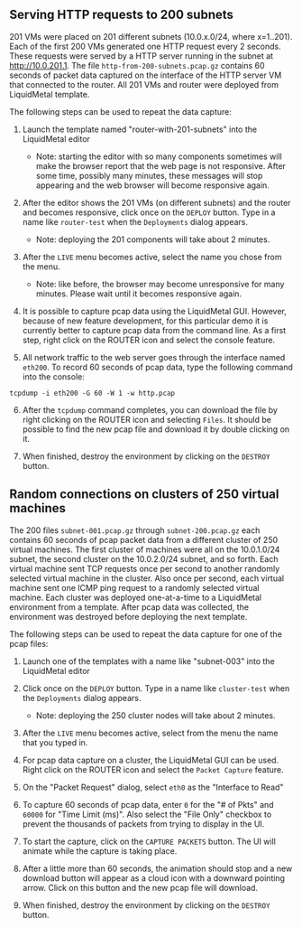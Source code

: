 
## Serving HTTP requests to 200 subnets

201 VMs were placed on 201 different subnets (10.0.x.0/24, where
x=1..201).  Each of the first 200 VMs generated one HTTP request every
2 seconds.  These requests were served by a HTTP server running in
the subnet at http://10.0.201.1.  The file `http-from-200-subnets.pcap.gz`
contains 60 seconds of packet data captured on the interface of the
HTTP server VM that connected to the router.  All 201 VMs and router
were deployed from LiquidMetal template.

The following steps can be used to repeat the data capture:

  1. Launch the template named "router-with-201-subnets" into the LiquidMetal editor
     - Note: starting the editor with so many components sometimes will
       make the browser report that the web page is not responsive.
       After some time, possibly many minutes, these messages will stop
       appearing and the web browser will become responsive again.

  2. After the editor shows the 201 VMs (on different subnets) and the
     router and becomes responsive, click once on the `DEPLOY` button.
     Type in a name like `router-test` when the `Deployments` dialog
     appears.
     - Note: deploying the 201 components will take about 2 minutes.

  3. After the `LIVE` menu becomes active, select the name you chose
     from the menu.
     - Note: like before, the browser may become unresponsive for many
       minutes.  Please wait until it becomes responsive again.

  4. It is possible to capture pcap data using the LiquidMetal GUI.
     However, because of new feature development, for this
     particular demo it is currently better to capture pcap data from
     the command line.  As a first step, right click on the ROUTER
     icon and select the console feature.

  5. All network traffic to the web server goes through the interface
     named `eth200`.  To record 60 seconds of pcap data, type the
     following command into the console:

```
tcpdump -i eth200 -G 60 -W 1 -w http.pcap
```

  6. After the `tcpdump` command completes, you can download the file
     by right clicking on the ROUTER icon and selecting `Files`.  It should
     be possible to find the new pcap file and download it by double
     clicking on it.

  7. When finished, destroy the environment by clicking on the `DESTROY` button.


## Random connections on clusters of 250 virtual machines

The 200 files `subnet-001.pcap.gz` through `subnet-200.pcap.gz` each
contains 60 seconds of pcap packet data from a different cluster of
250 virtual machines.  The first cluster of machines were all on the
10.0.1.0/24 subnet, the second cluster on the 10.0.2.0/24 subnet, and
so forth. Each virtual machine sent TCP requests once per second to
another randomly selected virtual machine in the cluster.  Also once
per second, each virtual machine sent one ICMP ping request to a
randomly selected virtual machine.  Each cluster was deployed
one-at-a-time to a LiquidMetal environment from a template.  After
pcap data was collected, the environment was destroyed before
deploying the next template.

The following steps can be used to repeat the data capture for one of
the pcap files:

  1. Launch one of the templates with a name like "subnet-003" into
     the LiquidMetal editor

  2. Click once on the `DEPLOY` button.  Type in a name like
     `cluster-test` when the `Deployments` dialog appears.
     - Note: deploying the 250 cluster nodes will take about 2 minutes.

  3. After the `LIVE` menu becomes active, select from the menu the name that you typed in.

  4. For pcap data capture on a cluster, the LiquidMetal GUI can be
     used.  Right click on the ROUTER icon and select the `Packet Capture`
     feature.

  5. On the "Packet Request" dialog, select `eth0` as the "Interface
     to Read"

  6. To capture 60 seconds of pcap data, enter `0` for the "# of Pkts"
     and `60000` for "Time Limit (ms)".  Also select the "File Only"
     checkbox to prevent the thousands of packets from trying to
     display in the UI.

  7. To start the capture, click on the `CAPTURE PACKETS` button.  The
     UI will animate while the capture is taking place.

  8. After a little more than 60 seconds, the animation should stop
     and a new download button will appear as a cloud icon with a
     downward pointing arrow.  Click on this button and the new pcap
     file will download.

  9. When finished, destroy the environment by clicking on the `DESTROY` button.

